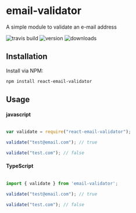 # email-validator
A simple module to validate an e-mail address

![travis build](https://img.shields.io/travis/Codemaine/react-email-validator.svg?style=flat-square)
![version](https://img.shields.io/npm/v/react-email-validator.svg?style=flat-square)
![downloads](https://img.shields.io/npm/dm/react-email-validator.svg?style=flat-square)


## Installation
Install via NPM:

```bash
npm install react-email-validator

```



## Usage

#### javascript

```javascript

var validate = require("react-email-validator");

validate("test@email.com"); // true

validate("test.com"); // false

```

#### TypeScript

```typescript

import { validate } from 'email-validator';

validate("test@email.com"); // true

validate("test.com"); // false

```

